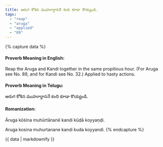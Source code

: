 ```yaml
---
title: ఆరుగ కోశిన ముహూర్తాననే కంది కూడా కొయ్యండి.
tags:
  - "reap"
  - "aruga"
  - "applied"
  - "89"
---
```


{% capture data %}
#### Proverb Meaning in English:
Reap the Aruga and Kandi together in the same propitious hour.
(For Aruga see No. 89, and for Kandi see No. 32.)
Applied to hasty actions.

#### Proverb Meaning in Telugu:
ఆరుగ కోశిన ముహూర్తాననే కంది కూడా కొయ్యండి.

#### Romanization:
Āruga kōśina muhūrtānanē kandi kūḍā koyyaṇḍi.

Aruga kosina muhurtanane kandi kuda koyyandi.
{% endcapture %}

{{ data | markdownify }}

